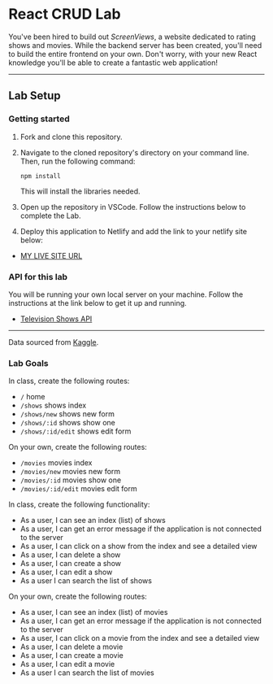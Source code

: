# React CRUD Lab

You've been hired to build out _ScreenViews_, a website dedicated to rating shows and movies. While the backend server has been created, you'll need to build the entire frontend on your own. Don't worry, with your new React knowledge you'll be able to create a fantastic web application!

---

## Lab Setup

### Getting started

1. Fork and clone this repository.

1. Navigate to the cloned repository's directory on your command line. Then, run the following command:

   ```
   npm install
   ```

   This will install the libraries needed.

1. Open up the repository in VSCode. Follow the instructions below to complete the Lab.

1. Deploy this application to Netlify and add the link to your netlify site below:

- [MY LIVE SITE URL]()

### API for this lab

You will be running your own local server on your machine. Follow the instructions at the link below to get it up and running.

- [Television Shows API](https://github.com/joinpursuit/resource-television-shows-api)

---

Data sourced from [Kaggle](https://www.kaggle.com/shivamb/hulu-movies-and-tv-shows).

### Lab Goals

In class, create the following routes:

- `/` home
- `/shows` shows index
- `/shows/new` shows new form
- `/shows/:id` shows show one
- `/shows/:id/edit` shows edit form

On your own, create the following routes:

- `/movies` movies index
- `/movies/new` movies new form
- `/movies/:id` movies show one
- `/movies/:id/edit` movies edit form

In class, create the following functionality:

- As a user, I can see an index (list) of shows
- As a user, I can get an error message if the application is not connected to the server
- As a user, I can click on a show from the index and see a detailed view
- As a user, I can delete a show
- As a user, I can create a show
- As a user, I can edit a show
- As a user I can search the list of shows

On your own, create the following routes:

- As a user, I can see an index (list) of movies
- As a user, I can get an error message if the application is not connected to the server
- As a user, I can click on a movie from the index and see a detailed view
- As a user, I can delete a movie
- As a user, I can create a movie
- As a user, I can edit a movie
- As a user I can search the list of movies

